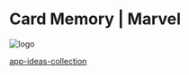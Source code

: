 
# Card Memory | Marvel


![logo](https://user-images.githubusercontent.com/63090724/79075773-0483f080-7cb2-11ea-9443-782dd5b8c7c6.png)



[app-ideas-collection](<https://github.com/florinpop17/app-ideas/blob/master/Projects/2-Intermediate/Card-Memory-Game.md>)
